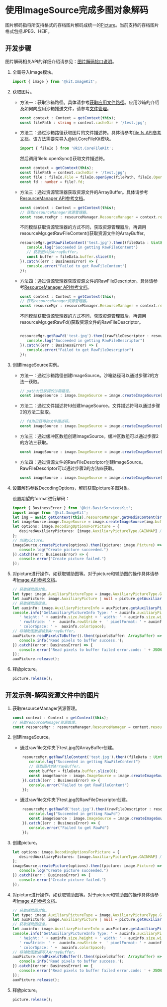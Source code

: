 # 使用ImageSource完成多图对象解码

图片解码指将所支持格式的存档图片解码成统一的[Picture](image-overview.md)。当前支持的存档图片格式包括JPEG、HEIF。

## 开发步骤

图片解码相关API的详细介绍请参见：[图片解码接口说明](../../reference/apis-image-kit/js-apis-image.md#imagesource)。

1. 全局导入Image模块。

   ```ts
   import { image } from '@kit.ImageKit';
   ```

2. 获取图片。
   - 方法一：获取沙箱路径。具体请参考[获取应用文件路径](../../application-models/application-context-stage.md#获取应用文件路径)。应用沙箱的介绍及如何向应用沙箱推送文件，请参考[文件管理](../../file-management/app-sandbox-directory.md)。

      ```ts
      const context : Context = getContext(this);
      const filePath : string = context.cacheDir + '/test.jpg';
      ```

   - 方法二：通过沙箱路径获取图片的文件描述符。具体请参考[file.fs API参考文档](../../reference/apis-core-file-kit/js-apis-file-fs.md)。该方法需要先导入\@kit.CoreFileKit模块。

      ```ts
      import { fileIo } from '@kit.CoreFileKit';
      ```

      然后调用fileIo.openSync()获取文件描述符。
  
      ```ts
      const context = getContext(this);
      const filePath = context.cacheDir + '/test.jpg';
      const file : fileIo.File = fileIo.openSync(filePath, fileIo.OpenMode.READ_WRITE);
      const fd : number = file?.fd;
      ```

   - 方法三：通过资源管理器获取资源文件的ArrayBuffer。具体请参考[ResourceManager API参考文档](../../reference/apis-localization-kit/js-apis-resource-manager.md#getrawfilecontent9-1)。

      ```ts
      const context : Context = getContext(this);
      // 获取resourceManager资源管理器。
      const resourceMgr : resourceManager.ResourceManager = context.resourceManager;
      ```

      不同模型获取资源管理器的方式不同，获取资源管理器后，再调用resourceMgr.getRawFileContent()获取资源文件的ArrayBuffer。

      ```ts
      resourceMgr.getRawFileContent('test.jpg').then((fileData : Uint8Array) => {
         console.log("Succeeded in getting RawFileContent")
         // 获取图片的ArrayBuffer。
         const buffer = fileData.buffer.slice(0);
      }).catch((err : BusinessError) => {
         console.error("Failed to get RawFileContent")
      });
      
      ```

   - 方法四：通过资源管理器获取资源文件的RawFileDescriptor。具体请参考[ResourceManager API参考文档](../../reference/apis-localization-kit/js-apis-resource-manager.md#getrawfd9-1)。

      ```ts
      const context : Context = getContext(this);
      // 获取resourceManager资源管理器。
      const resourceMgr : resourceManager.ResourceManager = context.resourceManager;
      ```

      不同模型获取资源管理器的方式不同，获取资源管理器后，再调用resourceMgr.getRawFd()获取资源文件的RawFileDescriptor。

      ```ts
      
      resourceMgr.getRawFd('test.jpg').then((rawFileDescriptor : resourceManager.RawFileDescriptor) => {
         console.log("Succeeded in getting RawFileDescriptor")
      }).catch((err : BusinessError) => {
         console.error("Failed to get RawFileDescriptor")
      });
      ```

3. 创建ImageSource实例。

   - 方法一：通过沙箱路径创建ImageSource。沙箱路径可以通过步骤2的方法一获取。

      ```ts
      // path为已获得的沙箱路径。
      const imageSource : image.ImageSource = image.createImageSource(filePath);
      ```

   - 方法二：通过文件描述符fd创建ImageSource。文件描述符可以通过步骤2的方法二获取。

      ```ts
      // fd为已获得的文件描述符。
      const imageSource : image.ImageSource = image.createImageSource(fd);
      ```

   - 方法三：通过缓冲区数组创建ImageSource。缓冲区数组可以通过步骤2的方法三获取。

      ```ts
      const imageSource : image.ImageSource = image.createImageSource(buffer);
      ```

   - 方法四：通过资源文件的RawFileDescriptor创建ImageSource。RawFileDescriptor可以通过步骤2的方法四获取。

      ```ts
      const imageSource : image.ImageSource = image.createImageSource(rawFileDescriptor);
      ```

4. 设置解码参数DecodingOptions，解码获取picture多图对象。

   设置期望的format进行解码：
      ```ts
      import { BusinessError } from '@kit.BasicServicesKit';
      import image from '@kit.ImageKit';
      let img = await getContext(this).resourceManager.getMediaContent($r('app.media.picture'));
      let imageSource:image.ImageSource = image.createImageSource(img.buffer.slice(0));
      let options: image.DecodingOptionsForPicture = {
         desiredAuxiliaryPictures: [image.AuxiliaryPictureType.GAINMAP] // GAINMAP为需要解码的辅助图类型。
      };
      // 创建picture。
      imageSource.createPicture(options).then((picture: image.Picture) => {
         console.log("Create picture succeeded.")
      }).catch((err: BusinessError) => {
         console.error("Create picture failed.")
      });
      ```

5. 对picture进行操作，如获取辅助图等。对于picture和辅助图的操作具体请参考[Image API参考文档](../../reference/apis-image-kit/js-apis-image.md#picture13)。

   ```ts
   // 获取辅助图对象。
   let type: image.AuxiliaryPictureType = image.AuxiliaryPictureType.GAINMAP;
   let auxPicture: image.AuxiliaryPicture | null = picture.getAuxiliaryPicture(type);
   // 获取辅助图信息。
   let auxinfo: image.AuxiliaryPictureInfo = auxPicture.getAuxiliaryPictureInfo();
   console.info('GetAuxiliaryPictureInfo Type: ' + auxinfo.auxiliaryPictureType +
      ' height: ' + auxinfo.size.height + ' width: ' + auxinfo.size.width +
      ' rowStride: ' +  auxinfo.rowStride +  ' pixelFormat: ' + auxinfo.pixelFormat +
      ' colorSpace: ' +  auxinfo.colorSpace);
   // 将辅助图数据读到ArrayBuffer。
   auxPicture.readPixelsToBuffer().then((pixelsBuffer: ArrayBuffer) => {
      console.info('Read pixels to buffer success.');
   }).catch((error: BusinessError) => {
      console.error('Read pixels to buffer failed error.code: ' + JSON.stringify(error.code) + ' ,error.message:' + JSON.stringify(error.message));
   });
   auxPicture.release();
   ```

6. 释放picture。

   ```ts
   picture.release();
   ```

## 开发示例-解码资源文件中的图片

1. 获取resourceManager资源管理。

   ```ts
   const context : Context = getContext(this);
   // 获取resourceManager资源管理。
   const resourceMgr : resourceManager.ResourceManager = context.resourceManager;
   ```

2. 创建ImageSource。
   - 通过rawfile文件夹下test.jpg的ArrayBuffer创建。

     ```ts
      resourceMgr.getRawFileContent('test.jpg').then((fileData : Uint8Array) => {
         console.log("Succeeded in getting RawFileContent")
         // 获取图片的ArrayBuffer。
         const buffer = fileData.buffer.slice(0);
         const imageSource : image.ImageSource = image.createImageSource(buffer);
      }).catch((err : BusinessError) => {
         console.error("Failed to get RawFileContent")
      });
     ```

   - 通过rawfile文件夹下test.jpg的RawFileDescriptor创建。

     ```ts
      resourceMgr.getRawFd('test.jpg').then((rawFileDescriptor : resourceManager.RawFileDescriptor) => {
         console.log("Succeeded in getting RawFd")
         const imageSource : image.ImageSource = image.createImageSource(rawFileDescriptor);
      }).catch((err : BusinessError) => {
         console.error("Failed to get RawFd")
      });
     ```

3. 创建picture。

   ```ts
   let options: image.DecodingOptionsForPicture = {
      desiredAuxiliaryPictures: [image.AuxiliaryPictureType.GAINMAP] // GAINMAP为需要解码的辅助图类型。
   };
   imageSource.createPicture(options).then((picture: image.Picture) => {
      console.log("Create picture succeeded.")
   }).catch((err : BusinessError) => {
      console.error("Create picture failed.")
   });
   ```

4. 对picture进行操作，如获取辅助图等。对于picture和辅助图的操作具体请参考[Image API参考文档](../../reference/apis-image-kit/js-apis-image.md#picture13)。

   ```ts
   // 获取辅助图对象。
   let type: image.AuxiliaryPictureType = image.AuxiliaryPictureType.GAINMAP;
   let auxPicture: image.AuxiliaryPicture | null = picture.getAuxiliaryPicture(type);
   // 获取辅助图信息。
   let auxinfo: image.AuxiliaryPictureInfo = auxPicture.getAuxiliaryPictureInfo();
   console.info('GetAuxiliaryPictureInfo Type: ' + auxinfo.auxiliaryPictureType +
      ' height: ' + auxinfo.size.height + ' width: ' + auxinfo.size.width +
      ' rowStride: ' +  auxinfo.rowStride +  ' pixelFormat: ' + auxinfo.pixelFormat +
      ' colorSpace: ' +  auxinfo.colorSpace);
   // 将辅助图数据写入ArrayBuffer。
   auxPicture.readPixelsToBuffer().then((pixelsBuffer: ArrayBuffer) => {
      console.info('Read pixels to buffer success.');
   }).catch((error: BusinessError) => {
      console.error('Read pixels to buffer failed error.code: ' + JSON.stringify(error.code) + ' ,error.message:' + JSON.stringify(error.message));
   });
   auxPicture.release();
   ```

5. 释放picture。

   ```ts
   picture.release();
   ```